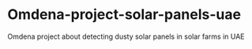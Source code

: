 # Omdena-project-solar-panels-uae
Omdena project about detecting dusty solar panels in solar farms in UAE
